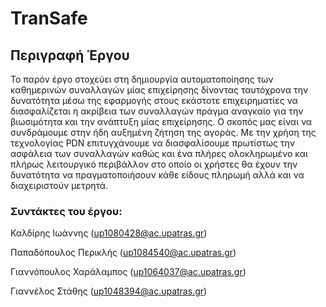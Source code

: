 # TranSafe

## Περιγραφή Έργου

Το παρόν έργο στοχεύει στη δημιουργία αυτοματοποίησης των καθημερινών συναλλαγών μίας επιχείρησης δίνοντας ταυτόχρονα την δυνατότητα μέσω της εφαρμογής στους εκάστοτε επιχειρηματίες να διασφαλίζεται η ακρίβεια των συναλλαγών πράγμα αναγκαίο για την βιωσιμότητα και την ανάπτυξη μίας επιχείρησης. Ο σκοπός μας είναι να συνδράμουμε στην ήδη αυξημένη ζήτηση της αγοράς. Με την χρήση της τεχνολογίας PDN επιτυγχάνουμε να διασφαλίσουμε πρωτίστως την ασφάλεια των συναλλαγών καθώς και ένα πλήρες ολοκληρωμένο και πλήρως λειτουργικό περιβάλλον στο οποίο οι χρήστες θα έχουν την δυνατότητα να πραγματοποιήσουν κάθε είδους πληρωμή αλλά και να διαχειριστούν μετρητά. 

### Συντάκτες του έργου:

Καλδίρης Ιωάννης (up1080428@ac.upatras.gr)

Παπαδόπουλος Περικλής (up1084540@ac.upatras.gr)

Γιαννόπουλος Χαράλαμπος	(up1064037@ac.upatras.gr)

Γιαννέλος Στάθης (up1048394@ac.upatras.gr)
